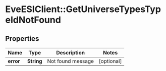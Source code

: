 # EveESIClient::GetUniverseTypesTypeIdNotFound

## Properties
Name | Type | Description | Notes
------------ | ------------- | ------------- | -------------
**error** | **String** | Not found message | [optional] 


